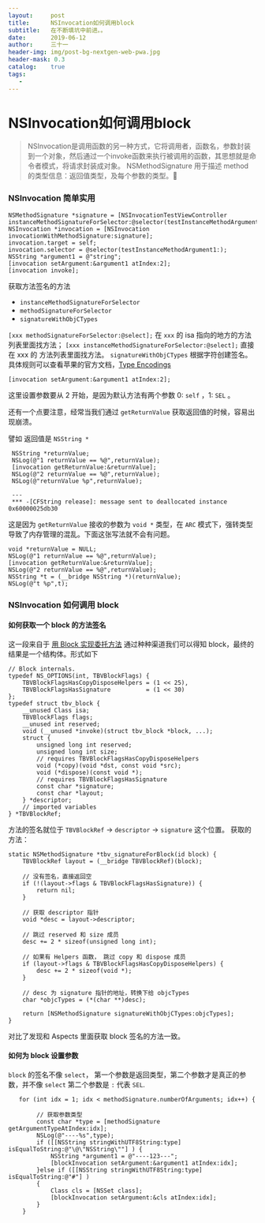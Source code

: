 ```yaml
---
layout:     post
title:      NSInvocation如何调用block 
subtitle:   在不断填坑中前进。。
date:       2019-06-12
author:     三十一
header-img: img/post-bg-nextgen-web-pwa.jpg
header-mask: 0.3
catalog:    true
tags:
   - 
---
```


# NSInvocation如何调用block 

> NSInvocation是调用函数的另一种方式，它将调用者，函数名，参数封装到一个对象，然后通过一个invoke函数来执行被调用的函数，其思想就是命令者模式，将请求封装成对象。
> NSMethodSignature 用于描述 method 的类型信息：返回值类型，及每个参数的类型。 

### NSInvocation 简单实用


```objective_c
NSMethodSignature *signature = [NSInvocationTestViewController instanceMethodSignatureForSelector:@selector(testInstanceMethodArgument1:)];
NSInvocation *invocation = [NSInvocation invocationWithMethodSignature:signature];
invocation.target = self;
invocation.selector = @selector(testInstanceMethodArgument1:);
NSString *argument1 = @"string";
[invocation setArgument:&argument1 atIndex:2];
[invocation invoke];
```

获取方法签名的方法 

*  `instanceMethodSignatureForSelector` 
*  `methodSignatureForSelector`
*  `signatureWithObjCTypes`

`[xxx methodSignatureForSelector:@select];`
在 `xxx` 的 isa 指向的地方的方法列表里面找方法；
`[xxx instanceMethodSignatureForSelector:@select];` 
直接在 xxx 的 方法列表里面找方法。
`signatureWithObjCTypes`
根据字符创建签名。具体规则可以查看苹果的官方文档，[Type Encodings](https://developer.apple.com/library/archive/documentation/Cocoa/Conceptual/ObjCRuntimeGuide/Articles/ocrtTypeEncodings.html#//apple_ref/doc/uid/TP40008048-CH100%EF%BC%89)


`[invocation setArgument:&argument1 atIndex:2];`

这里设置参数要从 2 开始，是因为默认方法有两个参数 0: `self` ，1: `SEL` 。

还有一个点要注意，经常当我们通过 `getReturnValue` 获取返回值的时候，容易出现崩溃。

譬如 返回值是 `NSString *`

```objective_c
 NSString *returnValue;
 NSLog(@"1 returnValue == %@",returnValue);
 [invocation getReturnValue:&returnValue];
 NSLog(@"2 returnValue == %@",returnValue);
 NSLog(@"returnValue %p",returnValue);
 
 ---
 *** -[CFString release]: message sent to deallocated instance 0x60000025db30
```

这是因为 `getReturnValue` 接收的参数为 `void *` 类型，在 `ARC` 模式下，强转类型导致了内存管理的混乱。下面这张写法就不会有问题。


```
void *returnValue = NULL;
NSLog(@"1 returnValue == %@",returnValue);
[invocation getReturnValue:&returnValue];
NSLog(@"2 returnValue == %@",returnValue);
NSString *t = (__bridge NSString *)(returnValue);
NSLog(@"t %p",t);
```

### NSInvocation 如何调用 block
#### 如何获取一个 block 的方法签名
这一段来自于 [用 Block 实现委托方法](https://triplecc.github.io/2017/07/28/2017-07-28-blockhe-nsmethodsignature/)
通过种种渠道我们可以得知 block，最终的结果是一个结构体。形式如下


```objective_c
// Block internals.
typedef NS_OPTIONS(int, TBVBlockFlags) {
    TBVBlockFlagsHasCopyDisposeHelpers = (1 << 25),
    TBVBlockFlagsHasSignature          = (1 << 30)
};
typedef struct tbv_block {
    __unused Class isa;
    TBVBlockFlags flags;
    __unused int reserved;
    void (__unused *invoke)(struct tbv_block *block, ...);
    struct {
        unsigned long int reserved;
        unsigned long int size;
        // requires TBVBlockFlagsHasCopyDisposeHelpers
        void (*copy)(void *dst, const void *src);
        void (*dispose)(const void *);
        // requires TBVBlockFlagsHasSignature
        const char *signature;
        const char *layout;
    } *descriptor;
    // imported variables
} *TBVBlockRef;
```

方法的签名就位于 `TBVBlockRef` -> `descriptor` -> `signature` 这个位置。
获取的方法：

```objective_c
static NSMethodSignature *tbv_signatureForBlock(id block) {
    TBVBlockRef layout = (__bridge TBVBlockRef)(block);
    
    // 没有签名，直接返回空
    if (!(layout->flags & TBVBlockFlagsHasSignature)) {
        return nil;
    }
    
    // 获取 descriptor 指针
    void *desc = layout->descriptor;
    
    // 跳过 reserved 和 size 成员
    desc += 2 * sizeof(unsigned long int);
    
    // 如果有 Helpers 函数， 跳过 copy 和 dispose 成员
    if (layout->flags & TBVBlockFlagsHasCopyDisposeHelpers) {
        desc += 2 * sizeof(void *);
    }
    
    // desc 为 signature 指针的地址，转换下给 objcTypes
    char *objcTypes = (*(char **)desc);
    
    return [NSMethodSignature signatureWithObjCTypes:objcTypes];
}
```

对比了发现和 Aspects 里面获取 block 签名的方法一致。

#### 如何为 block 设置参数


`block` 的签名不像 `select`， 第一个参数是返回类型，第二个参数才是真正的参数，并不像 `select` 第二个参数是 `:` 代表 `SEL`.

```objective_c
   for (int idx = 1; idx < methodSignature.numberOfArguments; idx++) {
        
        // 获取参数类型
        const char *type = [methodSignature getArgumentTypeAtIndex:idx];
        NSLog(@"----%s",type);
        if ([[NSString stringWithUTF8String:type] isEqualToString:@"\@\"NSString\""] ) {
            NSString *argument1 = @"----123---";
            [blockInvocation setArgument:&argument1 atIndex:idx];
        }else if ([[NSString stringWithUTF8String:type] isEqualToString:@"#"] )
        {
            Class cls = [NSSet class];
            [blockInvocation setArgument:&cls atIndex:idx];
        }
    }
```

